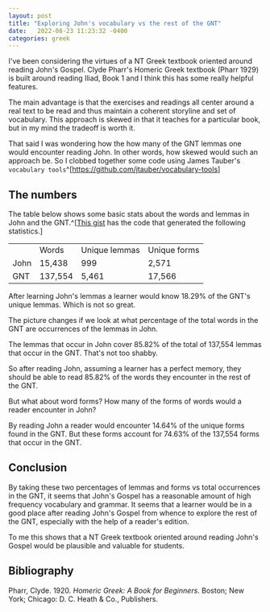 ```yaml
---
layout: post
title: "Exploring John's vocabulary vs the rest of the GNT"
date:   2022-08-23 11:23:32 -0400
categories: greek
---
```



I've been considering the virtues of a NT Greek textbook oriented around reading John's Gospel. Clyde Pharr's Homeric Greek textbook (Pharr 1929) is built around reading Iliad, Book 1 and I think this has some really helpful features. 

The main advantage is that the exercises and readings all center around a real text to be read and thus maintain a coherent storyline and set of vocabulary. This approach is skewed in that it teaches for a particular book, but in my mind the tradeoff is worth it. 

That said I was wondering how the how many of the GNT lemmas one would encounter reading John. In other words, how skewed would such an approach be. So I clobbed together some code using James Tauber's `vocabulary tools`^[<https://github.com/jtauber/vocabulary-tools>]

## The numbers

The table below shows some basic stats about the words and lemmas in John and the GNT.^[[This gist](https://gist.github.com/fhardison/2e36ad765e1b4ab6dd5a06ae061cb44c) has the code that generated the following statistics.]


<table>
<tr><td></td><td>Words</td><td>Unique lemmas</td><td>Unique forms</td></tr>
<tr><td>John</td><td>15,438</td><td>999</td><td>2,571</td></tr>
<tr><td>GNT</td><td>137,554</td><td>5,461</td><td>17,566</td></tr>
</table>
 

After learning John's lemmas a learner would know 18.29% of the GNT's unique lemmas. Which is not so great.

The picture changes if we look at what percentage of the total words in the GNT are occurrences of the lemmas in John. 

The lemmas that occur in John cover 85.82% of the total of 137,554 lemmas that occur in the GNT. That's not too shabby. 

So after reading John, assuming a learner has a perfect memory, they should be able to read 85.82% of the words they encounter in the rest of the GNT. 

But what about word forms? How many of the forms of words would a reader encounter in John?

By reading John a reader would encounter 14.64% of the unique forms found in the GNT. But these forms account for 74.63% of the 137,554 forms that occur in the GNT. 

## Conclusion

By taking these two percentages of lemmas and forms vs total occurrences in the GNT, it seems that John's Gospel has a reasonable amount of high frequency vocabulary and grammar. It seems that a learner would be in a good place after reading John's Gospel from whence to explore the rest of the GNT, especially with the help of a reader's edition.  

To me this shows that a NT Greek textbook oriented around reading John's Gospel would be plausible and valuable for students.

## Bibliography

<div id="ref-pharr1920" class="csl-entry" role="doc-biblioentry">
Pharr, Clyde. 1920. <em>Homeric Greek: A Book for Beginners</em>.
Boston; New York; Chicago: D. C. Heath &amp; Co., Publishers.
</div>



